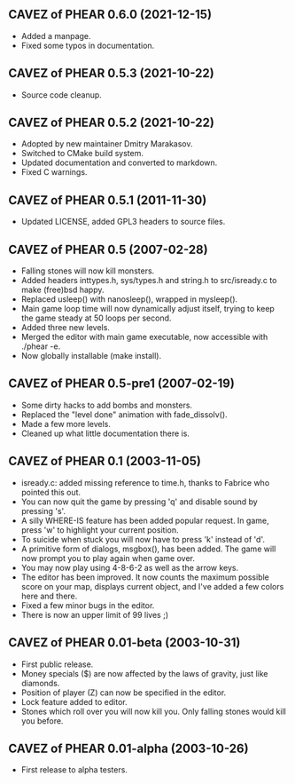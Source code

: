 ## CAVEZ of PHEAR 0.6.0 (2021-12-15)
- Added a manpage.
- Fixed some typos in documentation.

## CAVEZ of PHEAR 0.5.3 (2021-10-22)
- Source code cleanup.

## CAVEZ of PHEAR 0.5.2 (2021-10-22)
- Adopted by new maintainer Dmitry Marakasov.
- Switched to CMake build system.
- Updated documentation and converted to markdown.
- Fixed C warnings.

## CAVEZ of PHEAR 0.5.1 (2011-11-30)
- Updated LICENSE, added GPL3 headers to source files.

## CAVEZ of PHEAR 0.5 (2007-02-28)
- Falling stones will now kill monsters.
- Added headers inttypes.h, sys/types.h and string.h
  to src/isready.c to make (free)bsd happy.
- Replaced usleep() with nanosleep(), wrapped in
  mysleep().
- Main game loop time will now dynamically adjust
  itself, trying to keep the game steady at 50
  loops per second.
- Added three new levels.
- Merged the editor with main game executable, now
  accessible with ./phear -e.
- Now globally installable (make install).

## CAVEZ of PHEAR 0.5-pre1 (2007-02-19)
- Some dirty hacks to add bombs and monsters.
- Replaced the "level done" animation with
  fade_dissolv().
- Made a few more levels.
- Cleaned up what little documentation there is.

## CAVEZ of PHEAR 0.1 (2003-11-05)
- isready.c: added missing reference to time.h,
  thanks to Fabrice who pointed this out.
- You can now quit the game by pressing 'q' and
  disable sound by pressing 's'.
- A silly WHERE-IS feature has been added popular
  request. In game, press 'w' to highlight your
  current position.
- To suicide when stuck you will now have to press
  'k' instead of 'd'.
- A primitive form of dialogs, msgbox(), has been
  added. The game will now prompt you to play again
  when game over.
- You may now play using 4-8-6-2 as well as the arrow
  keys.
- The editor has been improved. It now counts
  the maximum possible score on your map, displays
  current object, and I've added a few colors here
  and there.
- Fixed a few minor bugs in the editor.
- There is now an upper limit of 99 lives ;)

## CAVEZ of PHEAR 0.01-beta (2003-10-31)
- First public release.
- Money specials ($) are now affected by the laws
  of gravity, just like diamonds.
- Position of player (Z) can now be specified in the
  editor.
- Lock feature added to editor.
- Stones which roll over you will now kill you. Only
  falling stones would kill you before.

## CAVEZ of PHEAR 0.01-alpha (2003-10-26)
- First release to alpha testers.
